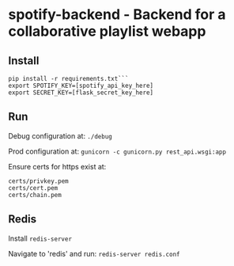 # spotify-backend - Backend for a collaborative playlist webapp

## Install
```
pip install -r requirements.txt```
export SPOTIFY_KEY=[spotify_api_key_here]
export SECRET_KEY=[flask_secret_key_here]
```

## Run
Debug configuration at: ```./debug```

Prod configuration at: ```gunicorn -c gunicorn.py rest_api.wsgi:app```

Ensure certs for https exist at:
```
certs/privkey.pem
certs/cert.pem
certs/chain.pem
```


## Redis
Install ```redis-server```

Navigate to 'redis' and run: ```redis-server redis.conf```
